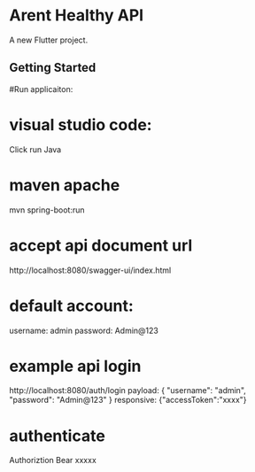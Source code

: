 # Arent Healthy API

A new Flutter project.

## Getting Started

#Run applicaiton:
# visual studio code:
Click run Java
# maven apache 
mvn spring-boot:run

# accept api document url
http://localhost:8080/swagger-ui/index.html
# default account:
username: admin
password: Admin@123

# example api login
http://localhost:8080/auth/login
payload:
{
    "username": "admin",
    "password": "Admin@123"
}
responsive: 
{"accessToken":"xxxx"}
# authenticate
Authoriztion Bear xxxxx
